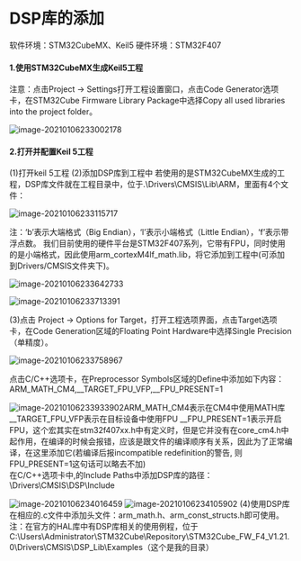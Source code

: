 ﻿# DSP库的添加

软件环境：STM32CubeMX、Keil5
硬件环境：STM32F407

#### **1**.使用STM32CubeMX生成Keil5工程

注意：点击Project -> Settings打开工程设置窗口，点击Code Generator选项卡，在STM32Cube Firmware Library Package中选择Copy all used libraries into the project folder。

![image-20210106233002178](F:\ALL_PROGRAM\Github\DSP_LIB_USE\photo\image-20210106233002178.png)

#### **2**.打开并配置Keil 5工程

(1)打开keil 5工程
(2)添加DSP库到工程中
若使用的是STM32CubeMX生成的工程，DSP库文件就在工程目录中，位于.\Drivers\CMSIS\Lib\ARM，里面有4个文件：

![image-20210106233115717](F:\ALL_PROGRAM\Github\DSP_LIB_USE\photo\image-20210106233115717.png)

注：‘b’表示大端格式（Big Endian），‘l’表示小端格式（Little Endian），‘f’表示带浮点数。
我们目前使用的硬件平台是STM32F407系列，它带有FPU，同时使用的是小端格式，因此使用arm_cortexM4lf_math.lib，将它添加到工程中(可添加到Drivers/CMSIS文件夹下)。

![image-20210106233642733](F:\ALL_PROGRAM\Github\DSP_LIB_USE\photo\image-20210106233642733.png)

![image-20210106233713391](F:\ALL_PROGRAM\Github\DSP_LIB_USE\photo\image-20210106233713391.png)

(3)点击 Project -> Options for Target，打开工程选项界面，点击Target选项卡，在Code Generation区域的Floating Point Hardware中选择Single Precision（单精度）。

![image-20210106233758967](F:\ALL_PROGRAM\Github\DSP_LIB_USE\photo\image-20210106233758967.png)

点击C/C++选项卡，在Preprocessor Symbols区域的Define中添加如下内容：  
ARM_MATH_CM4,__TARGET_FPU_VFP,__FPU_PRESENT=1  

![image-20210106233933902](F:\ALL_PROGRAM\Github\DSP_LIB_USE\photo\image-20210106233933902.png)ARM_MATH_CM4表示在CM4中使用MATH库
__TARGET_FPU_VFP表示在目标设备中使用FPU
__FPU_PRESENT=1表示开启FPU，这个宏其实在stm32f407xx.h中有定义时，但是它并没有在core_cm4.h中起作用，在编译的时候会报错，应该是跟文件的编译顺序有关系，因此为了正常编译，在这里添加它(若编译后报incompatible redefinition的警告, 则FPU_PRESENT=1这句话可以略去不加)   
在C/C++选项卡中,的Include Paths中添加DSP库的路径：\Drivers\CMSIS\DSP\Include 

![image-20210106234016459](F:\ALL_PROGRAM\Github\DSP_LIB_USE\photo\image-20210106234016459.png)  ![image-20210106234105902](F:\ALL_PROGRAM\Github\DSP_LIB_USE\photo\image-20210106234105902.png)
(4)使用DSP库
在相应的.c文件中添加头文件：arm_math.h、arm_const_structs.h即可使用。  
注：在官方的HAL库中有DSP库相关的使用例程，位于
C:\Users\Administrator\STM32Cube\Repository\STM32Cube_FW_F4_V1.21.0\Drivers\CMSIS\DSP_Lib\Examples（这个是我的目录）


